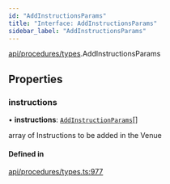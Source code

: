```yaml
---
id: "AddInstructionsParams"
title: "Interface: AddInstructionsParams"
sidebar_label: "AddInstructionsParams"
---
```


[api/procedures/types](../../../../../modules/API/Procedures/Types/Types.md).AddInstructionsParams

## Properties

### instructions

• **instructions**: [`AddInstructionParams`](../../../../../modules/API/Procedures/Types/Types.md#addinstructionparams)[]

array of Instructions to be added in the Venue

#### Defined in

[api/procedures/types.ts:977](https://github.com/PolymeshAssociation/polymesh-sdk/blob/5b946f904/src/api/procedures/types.ts#L977)
